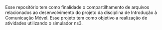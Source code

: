 Esse repositório tem como finalidade o compartilhamento de arquivos relacionados ao desenvolvimento do projeto da disciplina de Introdução à Comunicação Móvel.
Esse projeto tem como objetivo a realização de atividades utilizando o simulador ns3.
